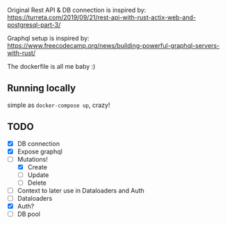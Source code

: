 Original Rest API & DB connection is inspired by:
https://turreta.com/2019/09/21/rest-api-with-rust-actix-web-and-postgresql-part-3/

Graphql setup is inspired by:
https://www.freecodecamp.org/news/building-powerful-graphql-servers-with-rust/

The dockerfile is all me baby :)

## Running locally

simple as `docker-compose up`, crazy!

## TODO

- [x] DB connection
- [x] Expose graphql
- [ ] Mutations!
  - [x] Create
  - [ ] Update
  - [ ] Delete
- [ ] Context to later use in Dataloaders and Auth
- [ ] Dataloaders
- [x] Auth?
- [ ] DB pool
